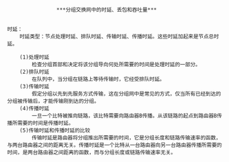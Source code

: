                     ***分组交换网中的时延、丢包和吞吐量***


    时延：
        时延类型：节点处理时延、排队时延、传输时延、传播时延。这些时延加起来是节点总时延。

        (1)处理时延
            检查分组首部和决定将该分组导向何处所需要的时间是处理时延的一部分。
        (2)排队时延
            在队列中，当分组在链路上等待传输时，它经受排队时延。
        (3)传输时延
            假定分组以先到先服务方式传输，这在分组网中是常见的方式，仅当所有已经到达的分组被传输后，才能传输刚到达的分组。
        (4)传播时延
            一旦一个比特被推向链路，该比特需要向路由器B传播。从该链路的起点到路由器B传播所需要的时间是传播时延。
        (5)传输时延和传播时延的比较
            传输时延是路由器将分组推出所需要的时间，它是分组长度和链路传输速率的函数，与两台路由器之间的距离无关。传播时延是一个比特从一台路由器向另一台路由器传播所需要的时间，是两台路由器之间距离的函数，而与分组长度或链路传输速率无关。